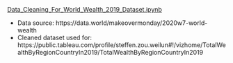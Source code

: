 <a href="https://github.com/steffen-zou/data-cleaning/blob/master/Data_Cleaning_For_World_Wealth_2019_Dataset.ipynb">
  Data_Cleaning_For_World_Wealth_2019_Dataset.ipynb
</a>

<ul>
  <li>
    Data source: https://data.world/makeovermonday/2020w7-world-wealth
  </li>
  <li>
    Cleaned dataset used for: https://public.tableau.com/profile/steffen.zou.weilun#!/vizhome/TotalWealthByRegionCountryIn2019/TotalWealthByRegionCountryIn2019
  </li>
</ul>
